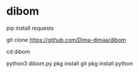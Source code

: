 # dibom
pip install requests

git clone https://github.com/Dima-dimaa/dibom

cd dibom

python3 dibom.py
pkg install git
pkg install python
